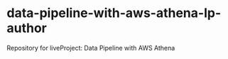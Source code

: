 # data-pipeline-with-aws-athena-lp-author
Repository for liveProject: Data Pipeline with AWS Athena
